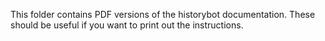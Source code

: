 This folder contains PDF versions of the historybot documentation. These should be useful if you want to print out the instructions.
